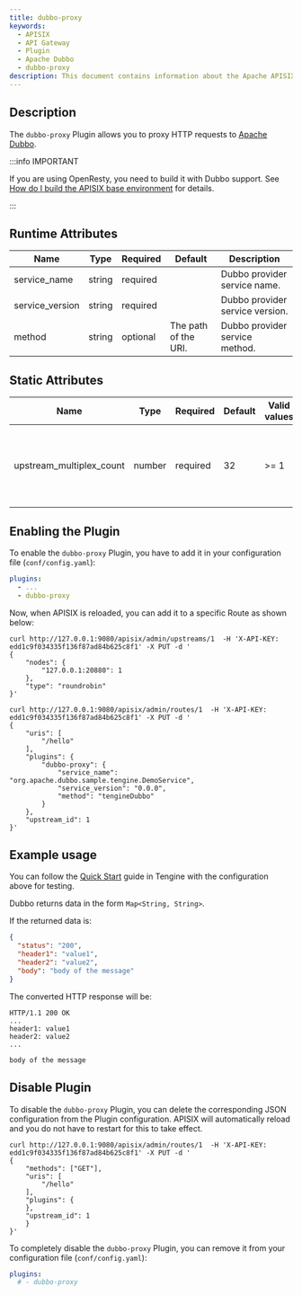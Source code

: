 ```yaml
---
title: dubbo-proxy
keywords:
  - APISIX
  - API Gateway
  - Plugin
  - Apache Dubbo
  - dubbo-proxy
description: This document contains information about the Apache APISIX dubbo-proxy Plugin.
---
```


<!--
#
# Licensed to the Apache Software Foundation (ASF) under one or more
# contributor license agreements.  See the NOTICE file distributed with
# this work for additional information regarding copyright ownership.
# The ASF licenses this file to You under the Apache License, Version 2.0
# (the "License"); you may not use this file except in compliance with
# the License.  You may obtain a copy of the License at
#
#     http://www.apache.org/licenses/LICENSE-2.0
#
# Unless required by applicable law or agreed to in writing, software
# distributed under the License is distributed on an "AS IS" BASIS,
# WITHOUT WARRANTIES OR CONDITIONS OF ANY KIND, either express or implied.
# See the License for the specific language governing permissions and
# limitations under the License.
#
-->

## Description

The `dubbo-proxy` Plugin allows you to proxy HTTP requests to [Apache Dubbo](https://dubbo.apache.org/en/index.html).

:::info IMPORTANT

If you are using OpenResty, you need to build it with Dubbo support. See [How do I build the APISIX base environment](./../FAQ.md#how-do-i-build-the-apisix-base-environment) for details.

:::

## Runtime Attributes

| Name            | Type   | Required | Default              | Description                     |
| --------------- | ------ | -------- | -------------------- | ------------------------------- |
| service_name    | string | required |                      | Dubbo provider service name.    |
| service_version | string | required |                      | Dubbo provider service version. |
| method          | string | optional | The path of the URI. | Dubbo provider service method.  |

## Static Attributes

| Name                     | Type   | Required | Default | Valid values | Description                                                     |
| ------------------------ | ------ | -------- | ------- | ------------ | --------------------------------------------------------------- |
| upstream_multiplex_count | number | required | 32      | >= 1         | Maximum number of multiplex requests in an upstream connection. |

## Enabling the Plugin

To enable the `dubbo-proxy` Plugin, you have to add it in your configuration file (`conf/config.yaml`):

```yaml title="conf/config.yaml"
plugins:
  - ...
  - dubbo-proxy
```

Now, when APISIX is reloaded, you can add it to a specific Route as shown below:

```shell
curl http://127.0.0.1:9080/apisix/admin/upstreams/1  -H 'X-API-KEY: edd1c9f034335f136f87ad84b625c8f1' -X PUT -d '
{
    "nodes": {
        "127.0.0.1:20880": 1
    },
    "type": "roundrobin"
}'

curl http://127.0.0.1:9080/apisix/admin/routes/1  -H 'X-API-KEY: edd1c9f034335f136f87ad84b625c8f1' -X PUT -d '
{
    "uris": [
        "/hello"
    ],
    "plugins": {
        "dubbo-proxy": {
            "service_name": "org.apache.dubbo.sample.tengine.DemoService",
            "service_version": "0.0.0",
            "method": "tengineDubbo"
        }
    },
    "upstream_id": 1
}'
```

## Example usage

You can follow the [Quick Start](https://github.com/alibaba/tengine/tree/master/modules/mod_dubbo#quick-start) guide in Tengine with the configuration above for testing.

Dubbo returns data in the form `Map<String, String>`.

If the returned data is:

```json
{
  "status": "200",
  "header1": "value1",
  "header2": "value2",
  "body": "body of the message"
}
```

The converted HTTP response will be:

```
HTTP/1.1 200 OK
...
header1: value1
header2: value2
...

body of the message
```

## Disable Plugin

To disable the `dubbo-proxy` Plugin, you can delete the corresponding JSON configuration from the Plugin configuration. APISIX will automatically reload and you do not have to restart for this to take effect.

```shell
curl http://127.0.0.1:9080/apisix/admin/routes/1  -H 'X-API-KEY: edd1c9f034335f136f87ad84b625c8f1' -X PUT -d '
{
    "methods": ["GET"],
    "uris": [
        "/hello"
    ],
    "plugins": {
    },
    "upstream_id": 1
    }
}'
```

To completely disable the `dubbo-proxy` Plugin, you can remove it from your configuration file (`conf/config.yaml`):

```yaml title="conf/config.yaml"
plugins:
  # - dubbo-proxy
```
